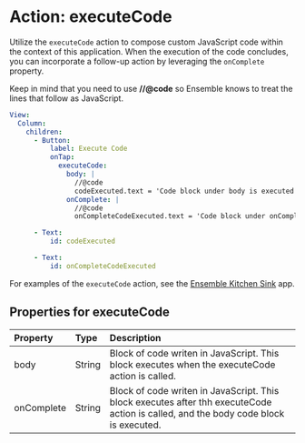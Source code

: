 # Action: executeCode

Utilize the `executeCode` action to compose custom JavaScript code within the context of this application. When the execution of the code concludes, you can incorporate a follow-up action by leveraging the `onComplete` property.

Keep in mind that you need to use **//@code** so Ensemble knows to treat the lines that follow as JavaScript.

```yaml
View:
  Column:
    children:
      - Button:
          label: Execute Code
          onTap:
            executeCode:
              body: |
                //@code
                codeExecuted.text = 'Code block under body is executed';
              onComplete: |
                //@code
                onCompleteCodeExecuted.text = 'Code block under onComplete is executed';

      - Text:
          id: codeExecuted

      - Text:
          id: onCompleteCodeExecuted
```

For examples of the `executeCode` action, see the [Ensemble Kitchen Sink](https://studio.ensembleui.com/app/e24402cb-75e2-404c-866c-29e6c3dd7992/screen/6f88beb2-efe0-4278-82f3-134d110a8551) app.

## Properties for executeCode

| Property   | Type | Description |
| :-------   | :--- | :---------- |
| body       | String  | Block of code writen in JavaScript. This block executes when the executeCode action is called. |
| onComplete | String  | Block of code writen in JavaScript. This block executes after thh executeCode action is called, and the body code block is executed. |

